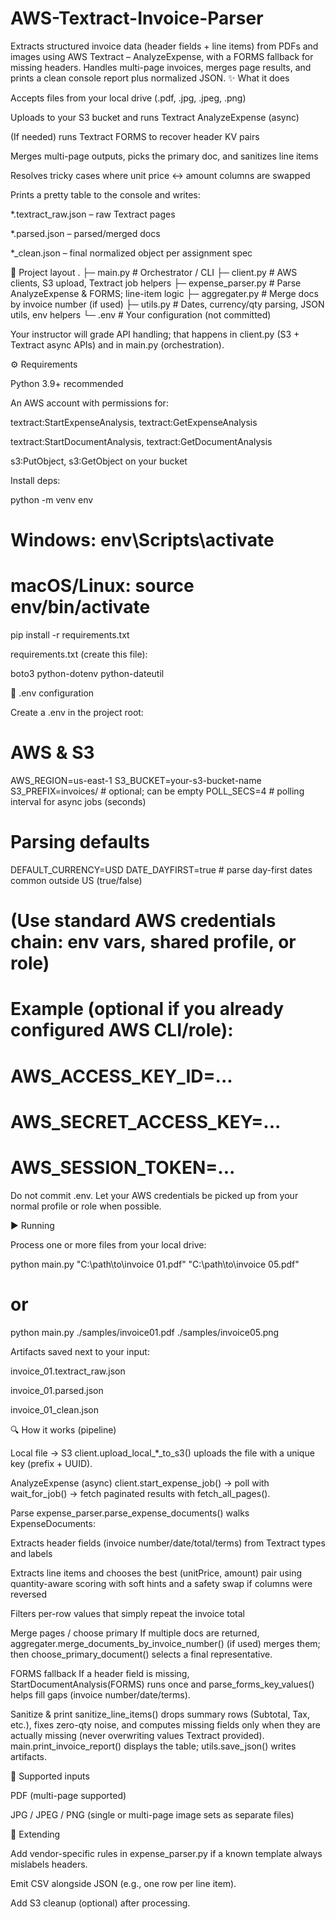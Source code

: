 # AWS-Textract-Invoice-Parser
Extracts structured invoice data (header fields + line items) from PDFs and images using AWS Textract – AnalyzeExpense, with a FORMS fallback for missing headers. Handles multi-page invoices, merges page results, and prints a clean console report plus normalized JSON.
✨ What it does

Accepts files from your local drive (.pdf, .jpg, .jpeg, .png)

Uploads to your S3 bucket and runs Textract AnalyzeExpense (async)

(If needed) runs Textract FORMS to recover header KV pairs

Merges multi-page outputs, picks the primary doc, and sanitizes line items

Resolves tricky cases where unit price ↔ amount columns are swapped

Prints a pretty table to the console and writes:

*.textract_raw.json – raw Textract pages

*.parsed.json – parsed/merged docs

*_clean.json – final normalized object per assignment spec

🧱 Project layout
.
├─ main.py                 # Orchestrator / CLI
├─ client.py               # AWS clients, S3 upload, Textract job helpers
├─ expense_parser.py       # Parse AnalyzeExpense & FORMS; line-item logic
├─ aggregater.py           # Merge docs by invoice number (if used)
├─ utils.py                # Dates, currency/qty parsing, JSON utils, env helpers
└─ .env                    # Your configuration (not committed)


Your instructor will grade API handling; that happens in client.py (S3 + Textract async APIs) and in main.py (orchestration).

⚙️ Requirements

Python 3.9+ recommended

An AWS account with permissions for:

textract:StartExpenseAnalysis, textract:GetExpenseAnalysis

textract:StartDocumentAnalysis, textract:GetDocumentAnalysis

s3:PutObject, s3:GetObject on your bucket

Install deps:

python -m venv env
# Windows:   env\Scripts\activate
# macOS/Linux: source env/bin/activate
pip install -r requirements.txt


requirements.txt (create this file):

boto3
python-dotenv
python-dateutil

🔐 .env configuration

Create a .env in the project root:

# AWS & S3
AWS_REGION=us-east-1
S3_BUCKET=your-s3-bucket-name
S3_PREFIX=invoices/          # optional; can be empty
POLL_SECS=4                  # polling interval for async jobs (seconds)

# Parsing defaults
DEFAULT_CURRENCY=USD
DATE_DAYFIRST=true           # parse day-first dates common outside US (true/false)

# (Use standard AWS credentials chain: env vars, shared profile, or role)
# Example (optional if you already configured AWS CLI/role):
# AWS_ACCESS_KEY_ID=...
# AWS_SECRET_ACCESS_KEY=...
# AWS_SESSION_TOKEN=...


Do not commit .env. Let your AWS credentials be picked up from your normal profile or role when possible.

▶️ Running

Process one or more files from your local drive:

python main.py "C:\path\to\invoice 01.pdf" "C:\path\to\invoice 05.pdf"
# or
python main.py ./samples/invoice01.pdf ./samples/invoice05.png





Artifacts saved next to your input:

invoice_01.textract_raw.json

invoice_01.parsed.json

invoice_01_clean.json

🔍 How it works (pipeline)

Local file → S3
client.upload_local_*_to_s3() uploads the file with a unique key (prefix + UUID).

AnalyzeExpense (async)
client.start_expense_job() → poll with wait_for_job() → fetch paginated results with fetch_all_pages().

Parse
expense_parser.parse_expense_documents() walks ExpenseDocuments:

Extracts header fields (invoice number/date/total/terms) from Textract types and labels

Extracts line items and chooses the best (unitPrice, amount) pair using quantity-aware scoring with soft hints and a safety swap if columns were reversed

Filters per-row values that simply repeat the invoice total

Merge pages / choose primary
If multiple docs are returned, aggregater.merge_documents_by_invoice_number() (if used) merges them; then choose_primary_document() selects a final representative.

FORMS fallback
If a header field is missing, StartDocumentAnalysis(FORMS) runs once and parse_forms_key_values() helps fill gaps (invoice number/date/terms).

Sanitize & print
sanitize_line_items() drops summary rows (Subtotal, Tax, etc.), fixes zero-qty noise, and computes missing fields only when they are actually missing (never overwriting values Textract provided).
main.print_invoice_report() displays the table; utils.save_json() writes artifacts.

📄 Supported inputs

PDF (multi-page supported)

JPG / JPEG / PNG (single or multi-page image sets as separate files)



🧩 Extending

Add vendor-specific rules in expense_parser.py if a known template always mislabels headers.

Emit CSV alongside JSON (e.g., one row per line item).

Add S3 cleanup (optional) after processing.
